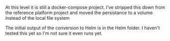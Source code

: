At this level it is still a docker-compose project. I've stripped this down from the reference platform project and moved the persistance to a volume instead of the local file system

The initial output of the conversion to Helm is in the Helm folder. I haven't tested this yet so I'm not sure it even runs yet.

